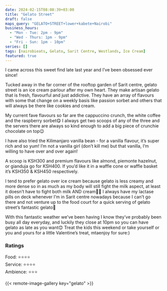 ```yaml
---
date: 2024-02-15T08:08:39+03:00
title: "Gelato Street"
draft: false
maps_query: "GELATO+STREET+lower+kabete+Nairobi"
business_hours:
  - "Mon - Tue: 2pm - 9pm"
  - "Wed - Thurs: 1pm - 9pm"
  - "Fri - Sun: 1pm - 10pm"
series: []
tags: [nairobieats, Gelato, Sarit Centre, Westlands, Ice Cream]
featured: true
---
```


I came across this sweet find late last year and I’ve been obsessed ever since!

Tucked away in the far corner of the rooftop garden of Sarit centre, gelato street is an ice cream parlour after my own heart. They make artisan gelato that is fresh, flavourful and just addictive. They have an array of flavours with some that change on a weekly basis like passion sorbet and others that will always be there like cookies and cream.

My current fave flavours so far are the cappuccino crunch, the white coffee and the raspberry sorbet😋 I always get two scoops of any of the three and the servers there are always so kind enough to add a big piece of crunchie chocolate on top😉

I have also tried the Kilimanjaro vanilla bean - for a vanilla flavour, it’s super rich and so yum! I’m not a vanilla girl (don’t kill me) but that vanilla, I’m willing to have over and over again!

A scoop is KSH300 and premium flavours like almond, piemonte hazelnut, or gianduja go for KSH400. If you’d like it in a waffle cone or waffle basket it’s KSH350 & KSH450 respectively.

I tend to prefer gelato over ice cream because gelato is less creamy and more dense so in as much as my body will still fight the milk aspect, at least it doesn’t have to fight both milk AND cream😮‍💨 I always have my lactase pills on deck whenever I’m in Sarit centre nowadays because I can’t go there and not venture up to the food court for a quick serving of gelato street’s fantastic gelato🍦

With this fantastic weather we’ve been having I know they’ve probably been busy all day everyday, and luckily they close at 10pm so you can have gelato as late as you want😊 Treat the kids this weekend or take yourself or you and yours for a little Valentine’s treat, mtaenjoy for sure:)

### Ratings

Food: ⭐️⭐️⭐️⭐️<br>
Service: ⭐️⭐️⭐️⭐️<br>
Ambience: ⭐️⭐️⭐️<br>

{{< remote-image-gallery key="gelato" >}}
